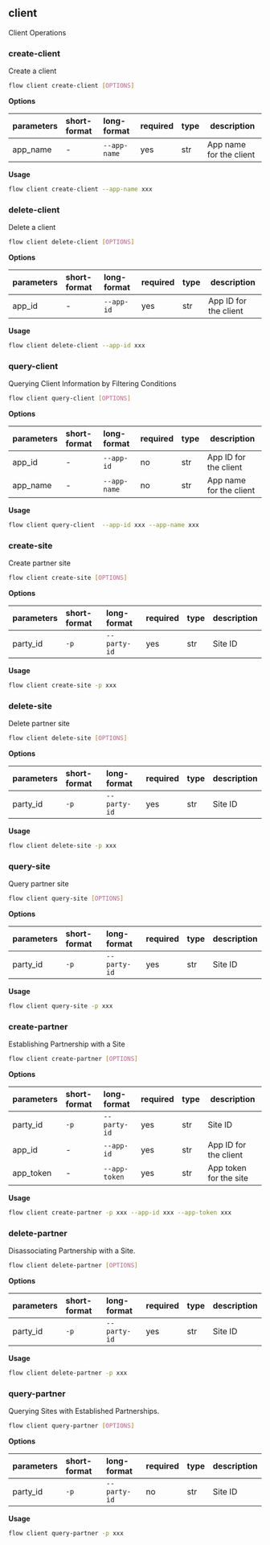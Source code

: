 ## client
Client Operations
### create-client
Create a client
```bash
flow client create-client [OPTIONS]
```
**Options**

| parameters | short-format | long-format | required | type | description |
| :-------- |:-----|:-------------| :--- | :----- |------|
| app_name | - | `--app-name` | yes | str | App name for the client |

**Usage**
```bash
flow client create-client --app-name xxx
```

### delete-client
Delete a client
```bash
flow client delete-client [OPTIONS]
```
**Options**

| parameters | short-format | long-format | required | type | description |
| :-------- |:-----|:-------------| :--- | :----- |------|
| app_id | - | `--app-id` | yes | str | App ID for the client |

**Usage**
```bash
flow client delete-client --app-id xxx
```

### query-client
Querying Client Information by Filtering Conditions
```bash
flow client query-client [OPTIONS]
```
**Options**

| parameters | short-format | long-format | required | type | description |
| :-------- |:-----|:-------------| :--- | :----- |------|
| app_id | - | `--app-id` | no | str | App ID for the client |
| app_name | - | `--app-name` | no | str | App name for the client |

**Usage**
```bash
flow client query-client  --app-id xxx --app-name xxx
```

### create-site
Create partner site
```bash
flow client create-site [OPTIONS]
```
**Options**

| parameters | short-format | long-format | required | type | description |
| :-------- |:-----|:-------------| :--- | :----- |------|
| party_id | `-p` | `--party-id` | yes | str | Site ID |

**Usage**
```bash
flow client create-site -p xxx
```

### delete-site
Delete partner site
```bash
flow client delete-site [OPTIONS]
```
**Options**

| parameters | short-format | long-format | required | type | description |
| :-------- |:-----|:-------------| :--- | :----- |------|
| party_id | `-p` | `--party-id` | yes | str | Site ID |

**Usage**
```bash
flow client delete-site -p xxx
```

### query-site
Query partner site
```bash
flow client query-site [OPTIONS]
```
**Options**

| parameters | short-format | long-format | required | type | description |
| :-------- |:-----|:-------------| :--- | :----- |------|
| party_id | `-p` | `--party-id` | yes | str | Site ID |

**Usage**
```bash
flow client query-site -p xxx
```

### create-partner
Establishing Partnership with a Site
```bash
flow client create-partner [OPTIONS]
```
**Options**

| parameters | short-format | long-format | required | type | description |
| :-------- |:-----|:-------------| :--- | :----- |------|
| party_id | `-p` | `--party-id` | yes | str | Site ID |
| app_id | - | `--app-id` | yes | str | App ID for the client |
| app_token | - | `--app-token` | yes | str | App token for the site |

**Usage**
```bash
flow client create-partner -p xxx --app-id xxx --app-token xxx
```

### delete-partner
Disassociating Partnership with a Site.
```bash
flow client delete-partner [OPTIONS]
```
**Options**

| parameters | short-format | long-format | required | type | description |
| :-------- |:-----|:-------------| :--- | :----- |------|
| party_id | `-p` | `--party-id` | yes | str | Site ID |

**Usage**
```bash
flow client delete-partner -p xxx
```

### query-partner
Querying Sites with Established Partnerships.
```bash
flow client query-partner [OPTIONS]
```
**Options**

| parameters | short-format | long-format | required | type | description |
| :-------- |:-----|:-------------| :--- | :----- |------|
| party_id | `-p` | `--party-id` | no | str | Site ID |

**Usage**
```bash
flow client query-partner -p xxx
```

